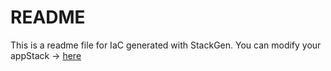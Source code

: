 # README
This is a readme file for IaC generated with StackGen.
You can modify your appStack -> [here](http://main.dev.stackgen.com/appstacks/05cdbc8e-8a7f-435d-a0ef-3be8affb91d1)
